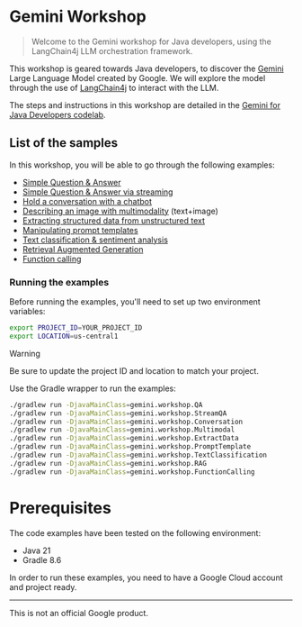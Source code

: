 # Gemini Workshop

> Welcome to the Gemini workshop for Java developers, 
using the LangChain4j LLM orchestration framework.

This workshop is geared towards Java developers, to discover the 
[Gemini](https://deepmind.google/technologies/gemini/#introduction) 
Large Language Model created by Google.
We will explore the model through the use of 
[LangChain4j](https://docs.langchain4j.dev/) 
to interact with the LLM.

The steps and instructions in this workshop are detailed in the 
[Gemini for Java Developers codelab](https://codelabs.developers.google.com/codelabs/gemini-java-developers).

## List of the samples

In this workshop, you will be able to go through the following examples:

* [Simple Question & Answer](app/src/main/gemini/workshop/Step0_QA.java)
* [Simple Question & Answer via streaming](app/src/main/gemini/workshop/Step1_QA_Streaming.java)
* [Hold a conversation with a chatbot](app/src/main/gemini/workshop/Step2_Conversation.java)
* [Describing an image with multimodality](app/src/main/gemini/workshop/Step3_Multimodal.java) (text+image)
* [Extracting structured data from unstructured text](app/src/main/gemini/workshop/Step4_ExtractData.java)
* [Manipulating prompt templates](app/src/main/gemini/workshop/StepT_PromptTemplate.java)
* [Text classification & sentiment analysis](app/src/main/gemini/workshop/Step6_TextClassification.java)
* [Retrieval Augmented Generation](app/src/main/gemini/workshop/Step7_RAG.java)
* [Function calling](app/src/main/gemini/workshop/Step8_FunctionCalling.java) 

### Running the examples

Before running the examples, you'll need to set up two environment variables:

```bash
export PROJECT_ID=YOUR_PROJECT_ID
export LOCATION=us-central1
```

> [!WARNING]
> Be sure to update the project ID and location to match your project.

Use the Gradle wrapper to run the examples:

```bash
./gradlew run -DjavaMainClass=gemini.workshop.QA
./gradlew run -DjavaMainClass=gemini.workshop.StreamQA
./gradlew run -DjavaMainClass=gemini.workshop.Conversation
./gradlew run -DjavaMainClass=gemini.workshop.Multimodal
./gradlew run -DjavaMainClass=gemini.workshop.ExtractData
./gradlew run -DjavaMainClass=gemini.workshop.PromptTemplate
./gradlew run -DjavaMainClass=gemini.workshop.TextClassification
./gradlew run -DjavaMainClass=gemini.workshop.RAG
./gradlew run -DjavaMainClass=gemini.workshop.FunctionCalling
```

# Prerequisites

The code examples have been tested on the following environment:

* Java 21
* Gradle 8.6

In order to run these examples, you need to have a Google Cloud account and project ready.

---
This is not an official Google product.